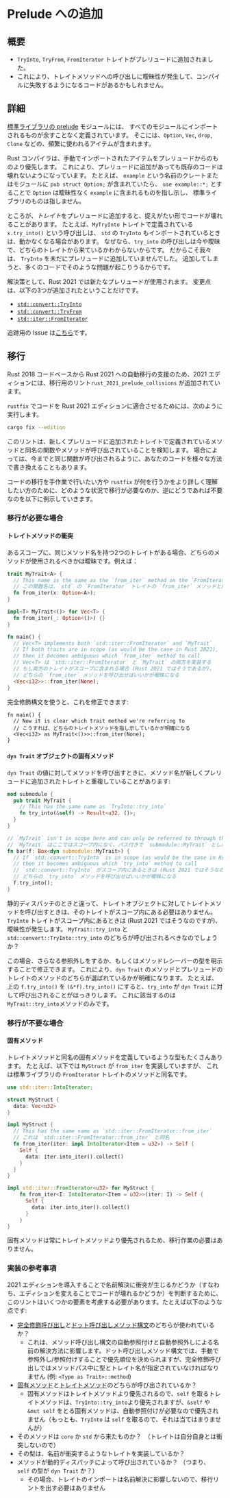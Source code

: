 <!--
# Additions to the prelude
-->

# Prelude への追加

<!--
## Summary
-->

## 概要

<!--
- The `TryInto`, `TryFrom` and `FromIterator` traits are now part of the prelude.
- This might make calls to trait methods ambiguous which could make some code fail to compile.
-->

- `TryInto`, `TryFrom`, `FromIterator` トレイトがプレリュードに追加されました。
- これにより、トレイトメソッドへの呼び出しに曖昧性が発生して、コンパイルに失敗するようになるコードがあるかもしれません。

<!--
## Details
-->

## 詳細

<!--
The [prelude of the standard library](https://doc.rust-lang.org/stable/std/prelude/index.html)
is the module containing everything that is automatically imported in every module.
It contains commonly used items such as `Option`, `Vec`, `drop`, and `Clone`.
-->

[標準ライブラリの prelude](https://doc.rust-lang.org/stable/std/prelude/index.html) モジュールには、
すべてのモジュールにインポートされるものが余すことなく定義されています。
そこには、`Option`, `Vec`, `drop`, `Clone` などの、頻繁に使われるアイテムが含まれます。

<!--
The Rust compiler prioritizes any manually imported items over those
from the prelude, to make sure additions to the prelude will not break any existing code.
For example, if you have a crate or module called `example` containing a `pub struct Option;`,
then `use example::*;` will make `Option` unambiguously refer to the one from `example`;
not the one from the standard library.
-->

Rust コンパイラは、手動で<!-- TODO: 明示的に、のほうがいいか？-->インポートされたアイテムをプレリュードからのものより優先します。
これにより、プレリュードに追加があっても既存のコードは壊れないようになっています。
たとえば、 `example` という名前のクレートまたはモジュールに `pub struct Option;` が含まれていたら、
`use example::*;` とすることで `Option` は曖昧性なく `example` に含まれるものを指し示し、
標準ライブラリのものは指しません。

<!--
However, adding a _trait_ to the prelude can break existing code in a subtle way.
For example, a call to `x.try_into()` which comes from a `MyTryInto` trait might fail 
to compile if `std`'s `TryInto` is also imported, because the call to `try_into` is now 
ambiguous and could come from either trait. This is the reason we haven't added `TryInto` 
to the prelude yet, since there is a lot of code that would break this way.
-->

ところが、_トレイト_<!-- -->をプレリュードに追加すると、捉えがたい形でコードが壊れることがあります。
たとえば、`MyTryInto` トレイトで定義されている `x.try_into()` という呼び出しは、
`std` の `TryInto` もインポートされているときは、動かなくなる場合があります。
なぜなら、`try_into` の呼び出しは今や曖昧で、どちらのトレイトから来ているかわからないからです。
だからこそ我々は、 `TryInto` を未だにプレリュードに追加していませんでした。
追加してしまうと、多くのコードでそのような問題が起こりうるからです。

<!--
As a solution, Rust 2021 will use a new prelude.
It's identical to the current one, except for three new additions:
-->

解決策として、Rust 2021 では新たなプレリュードが使用されます。
変更点は、以下の3つが追加されたということだけです。

- [`std::convert::TryInto`](https://doc.rust-lang.org/stable/std/convert/trait.TryInto.html)
- [`std::convert::TryFrom`](https://doc.rust-lang.org/stable/std/convert/trait.TryFrom.html)
- [`std::iter::FromIterator`](https://doc.rust-lang.org/stable/std/iter/trait.FromIterator.html)

<!--
The tracking issue [can be found here](https://github.com/rust-lang/rust/issues/85684).
-->

追跡用の Issue は[こちら](https://github.com/rust-lang/rust/issues/85684)です。

<!--
## Migration 
-->

## 移行

<!--
As a part of the 2021 edition a migration lint, `rust_2021_prelude_collisions`, has been added in order to aid in automatic migration of Rust 2018 codebases to Rust 2021.
-->

Rust 2018 コードベースから Rust 2021 への自動移行の支援のため、2021 エディションには、移行用のリント`rust_2021_prelude_collisions` が追加されています。

<!--
In order to have `rustfix` migrate your code to be Rust 2021 Edition compatible, run:
-->

`rustfix` でコードを Rust 2021 エディションに適合させるためには、次のように実行します。

```sh
cargo fix --edition
```

<!--
The lint detects cases where functions or methods are called that have the same name as the methods defined in one of the new prelude traits. In some cases, it may rewrite your calls in various ways to ensure that you continue to call the same function you did before.
-->

このリントは、新しくプレリュードに追加されたトレイトで定義されているメソッドと同名の関数やメソッドが呼び出されていることを検知します。
場合によっては、今までと同じ関数が呼び出されるように、あなたのコードを様々な方法で書き換えることもあります。

<!--
If you'd like to migrate your code manually or better understand what `rustfix` is doing, below we've outlined the situations where a migration is needed along with a counter example of when it's not needed.
-->

コードの移行を手作業で行いたい方や `rustfix` が何を行うかをより詳しく理解したい方のために、どのような状況で移行が必要なのか、逆にどうであれば不要なのを以下に例示していきます。

<!--
### Migration needed
-->

### 移行が必要な場合

<!--
#### Conflicting trait methods
-->

#### トレイトメソッドの衝突

<!--
When two traits that are in scope have the same method name, it is ambiguous which trait method should be used. For example:
-->

あるスコープに、同じメソッド名を持つ2つのトレイトがある場合、どちらのメソッドが使用されるべきかは曖昧です。例えば：


```rust
trait MyTrait<A> {
  // This name is the same as the `from_iter` method on the `FromIterator` trait from `std`.  
  // この関数名は、`std` の `FromIterator` トレイトの `from_iter` メソッドと同名。
  fn from_iter(x: Option<A>);
}

impl<T> MyTrait<()> for Vec<T> {
  fn from_iter(_: Option<()>) {}
}

fn main() {
  // Vec<T> implements both `std::iter::FromIterator` and `MyTrait` 
  // If both traits are in scope (as would be the case in Rust 2021),
  // then it becomes ambiguous which `from_iter` method to call
  // Vec<T> は `std::iter::FromIterator` と `MyTrait` の両方を実装する
  // もし両方のトレイトがスコープに含まれる場合 (Rust 2021 ではそうであるが)、
  // どちらの `from_iter` メソッドを呼び出せばいいかが曖昧になる
  <Vec<i32>>::from_iter(None);
}
```

<!--
We can fix this by using fully qualified syntax:
-->

完全修飾構文を使うと、これを修正できます:

```rust,ignore
fn main() {
  // Now it is clear which trait method we're referring to
  // こうすれば、どちらのトレイトメソッドを指し示しているかが明確になる
  <Vec<i32> as MyTrait<()>>::from_iter(None);
}
```

<!--
#### Inherent methods on `dyn Trait` objects
-->

#### `dyn Trait` オブジェクトの固有メソッド

<!--
Some users invoke methods on a `dyn Trait` value where the method name overlaps with a new prelude trait:
-->

`dyn Trait` の値に対してメソッドを呼び出すときに、メソッド名が新しくプレリュードに追加されたトレイトと重複していることがあります:

```rust
mod submodule {
  pub trait MyTrait {
    // This has the same name as `TryInto::try_into`
    fn try_into(&self) -> Result<u32, ()>;
  }
}

// `MyTrait` isn't in scope here and can only be referred to through the path `submodule::MyTrait`
// `MyTrait` はここではスコープ内になく、パス付きで `submodule::MyTrait` としか利用できない
fn bar(f: Box<dyn submodule::MyTrait>) {
  // If `std::convert::TryInto` is in scope (as would be the case in Rust 2021),
  // then it becomes ambiguous which `try_into` method to call
  // `std::convert::TryInto` がスコープ内にあるときは (Rust 2021 ではそうなのだが)、
  // どちらの `try_into` メソッドを呼び出せばいいかが曖昧になる
  f.try_into();
}
```

<!--
Unlike with static dispatch methods, calling a trait method on a trait object does not require that the trait be in scope. The code above works 
as long as there is no trait in scope with a conflicting method name. When the `TryInto` trait is in scope (which is the case in Rust 2021),
this causes an ambiguity. Should the call be to `MyTrait::try_into` or `std::convert::TryInto::try_into`?
-->

静的ディスパッチのときと違って、トレイトオブジェクトに対してトレイトメソッドを呼び出すときは、そのトレイトがスコープ内にある必要はありません。
`TryInto` トレイトがスコープ内にあるときは (Rust 2021 ではそうなのですが)、曖昧性が発生します。
`MyTrait::try_into` と `std::convert::TryInto::try_into` のどちらが呼び出されるべきなのでしょうか？

<!--
In these cases, we can fix this by adding an additional dereferences or otherwise clarify the type of the method receiver. This ensures that 
the `dyn Trait` method is chosen, versus the methods from the prelude trait. For example, turning `f.try_into()` above into `(&*f).try_into()` 
ensures that we're calling `try_into` on the `dyn MyTrait` which can only refer to the `MyTrait::try_into` method.
-->

この場合、さらなる参照外しをするか、もしくはメソッドレシーバーの型を明示することで修正できます。
これにより、`dyn Trait` のメソッドとプレリュードのトレイトのメソッドのどちらが選ばれているかが明確になります。
たとえば、上の `f.try_into()` を `(&*f).try_into()` にすると、`try_into` が `dyn Trait` に対して呼び出されることがはっきりします。
これに該当するのは`MyTrait::try_into`メソッドのみです。

<!--
### No migration needed
-->

### 移行が不要な場合

<!--
####  Inherent methods
-->

####  固有メソッド

<!--
Many types define their own inherent methods with the same name as a trait method. For instance, below the struct `MyStruct` implements `from_iter` which shares the same name with the method from the trait `FromIterator` found in the standard library:
-->

トレイトメソッドと同名の固有メソッドを定義しているような型もたくさんあります。
たとえば、以下では `MyStruct` が `from_iter` を実装していますが、
これは標準ライブラリの `FromIterator` トレイトのメソッドと同名です。

```rust
use std::iter::IntoIterator;

struct MyStruct {
  data: Vec<u32>
}

impl MyStruct {
  // This has the same name as `std::iter::FromIterator::from_iter`
  // これは `std::iter::FromIterator::from_iter` と同名
  fn from_iter(iter: impl IntoIterator<Item = u32>) -> Self {
    Self {
      data: iter.into_iter().collect()
    }
  }
}

impl std::iter::FromIterator<u32> for MyStruct {
    fn from_iter<I: IntoIterator<Item = u32>>(iter: I) -> Self {
      Self {
        data: iter.into_iter().collect()
      }
    }
}
```

<!--
Inherent methods always take precedent over trait methods so there's no need for any migration.
-->

固有メソッドは常にトレイトメソッドより優先されるため、移行作業の必要はありません。

<!--
### Implementation Reference
-->

### 実装の参考事項

<!--
The lint needs to take a couple of factors into account when determining whether or not introducing 2021 Edition to a codebase will cause a name resolution collision (thus breaking the code after changing edition). These factors include:
-->

2021 エディションを導入することで名前解決に衝突が生じるかどうか（すなわち、エディションを変えることでコードが壊れるかどうか）を判断するために、このリントはいくつかの要素を考慮する必要があります。たとえば以下のような点です:

<!--
- Is the call a [fully-qualified call] or does it use [dot-call method syntax]?
  - This will affect how the name is resolved due to auto-reference and auto-dereferencing on method call syntax. Manually dereferencing/referencing will allow specifying priority in the case of dot-call method syntax, while fully-qualified call requires specification of the type and the trait name in the method path (e.g. `<Type as Trait>::method`)
- Is this an [inherent method] or [a trait method]?
  - Inherent methods that take `self` will take priority over `TryInto::try_into` as inherent methods take priority over trait methods, but inherent methods that take `&self` or `&mut self` won't take priority due to requiring a auto-reference (while `TryInto::try_into` does not, as it takes `self`)
- Is the origin of this method from `core`/`std`? (As the traits can't have a collision with themselves)
- Does the given type implement the trait it could have a collision against?
- Is the method being called via dynamic dispatch? (i.e. is the `self` type `dyn Trait`)
  - If so, trait imports don't affect resolution, and no migration lint needs to occur
-->

- [完全修飾呼び出し]と[ドット呼び出しメソッド構文]のどちらが使われているか？
  - これは、メソッド呼び出し構文の自動参照付けと自動参照外しによる名前の解決方法に影響します。ドット呼び出しメソッド構文では、手動で参照外し/参照付けすることで優先順位を決められますが、完全修飾呼び出しではメソッドパス中に型とトレイト名が指定されていなければなりません (例: `<Type as Trait>::method`)
- [固有メソッド]と[トレイトメソッド]のどちらが呼び出されているか？
  - 固有メソッドはトレイトメソッドより優先されるので、`self` を取るトレイトメソッドは、`TryInto::try_into`より優先されますが、`&self` や `&mut self` をとる固有メソッドは、自動参照付けが必要なので優先されません（もっとも、`TryInto` は `self` を取るので、それは当てはまりませんが）
- そのメソッドは `core` か `std` から来たものか？　（トレイトは自分自身とは衝突しないので）
- その型は、名前が衝突するようなトレイトを実装しているか？
- メソッドが動的ディスパッチによって呼び出されているか？  （つまり、 `self` の型が `dyn Trait` か？）
  - その場合、トレイトのインポートは名前解決に影響しないので、移行リントを出す必要はありません

<!--
[fully-qualified call]: https://doc.rust-lang.org/reference/expressions/call-expr.html#disambiguating-function-calls
[dot-call method syntax]: https://doc.rust-lang.org/reference/expressions/method-call-expr.html
[inherent method]: https://doc.rust-lang.org/reference/items/implementations.html#inherent-implementations
[a trait method]: https://doc.rust-lang.org/reference/items/implementations.html#trait-implementations
-->

[完全修飾呼び出し]: https://doc.rust-lang.org/reference/expressions/call-expr.html#disambiguating-function-calls
[ドット呼び出しメソッド構文]: https://doc.rust-lang.org/reference/expressions/method-call-expr.html
[固有メソッド]: https://doc.rust-lang.org/reference/items/implementations.html#inherent-implementations
[トレイトメソッド]: https://doc.rust-lang.org/reference/items/implementations.html#trait-implementations

